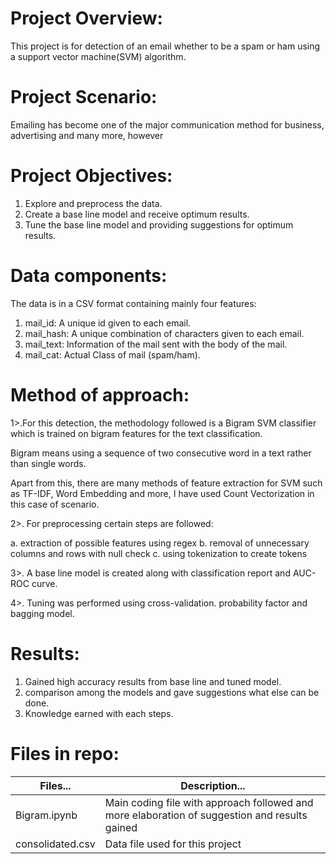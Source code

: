 # Project Overview: 
This project is for detection of an email whether to be a spam or ham using a support vector machine(SVM) algorithm.

# Project Scenario: 
Emailing has become one of the major communication method for business, advertising and many more, however

# Project Objectives: 

1. Explore and preprocess the data.
2. Create a base line model and receive optimum results.
3. Tune the base line model and providing suggestions for optimum results.

# Data components: 

The data is in a CSV format containing mainly four features:

1. mail_id: A unique id given to each email.
2. mail_hash: A unique combination of characters given to each email.
3. mail_text: Information of the mail sent with the body of the mail.
4. mail_cat: Actual Class of mail (spam/ham).

# Method of approach:

1>.For this detection, the methodology followed is a Bigram SVM classifier which is trained on bigram features for the text classification.

Bigram means using a sequence of two consecutive word in a text rather than single words.

Apart from this, there are many methods of feature extraction for SVM such as TF-IDF, Word Embedding and more, I have used Count Vectorization in this case of scenario.

2>. For preprocessing certain steps are followed: 

a. extraction of possible features using regex
b. removal of unnecessary columns and rows with null check
c. using tokenization to create tokens

3>. A base line model is created along with classification report and AUC-ROC curve.

4>. Tuning was performed using cross-validation. probability factor and bagging model.

# Results: 

1. Gained high accuracy results from base line and tuned model.
2. comparison among the models and gave suggestions what else can be done.
3. Knowledge earned with each steps.

# Files in repo:

|Files...        | Description...                                                                               |
|----------------|----------------------------------------------------------------------------------------------|
|Bigram.ipynb    | Main coding file with approach followed and more elaboration of suggestion and results gained|
|consolidated.csv| Data file used for this project                                                              |



  


